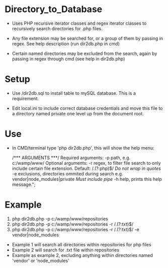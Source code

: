 # Directory_to_Database
- Uses PHP recursive iterator classes and regex iterator classes to recursively search directories for .php files.

- Any file extension may be searched for, or a group of them by passing in regex. See help description (run dir2db.php in cmd)

- Certain named directories may be excluded from the search, again by passing in regex through cmd (see help in dir2db.php)
# Setup
- Use /dir2db.sql to install table to mySQL database.  This is a requirement.

- Edit local.ini to include correct database credentials and move this file to a directory named private  one level up from the document root.

# Use
- In CMD/terminal type 'php dir2db.php', this will show the help menu:

    /*** ARGUMENTS ***/
        Required arguments:
            -p path, e.g. c:/wamp/www/
        Optional arguments: 
            -r regex, to filter file search to only include certain file extension. Default: /\.(?:php)$/ *Do not wrap in quotes* 
            -e exclusions, directories ommited during search e.g. vendor|node_modules|private *Must include pipe*
            -h help, prints this help message.";

# Example
1. php dir2db.php -p c:/wamp/www/repositories
2. php dir2db.php -p c:/wamp/www/repositories -r /\.(?:txt)$/
3. php dir2db.php -p c:/wamp/www/repositories -r /\.(?:txt)$/ -e vendor|node_modules

- Example 1 will search all directories within repositories for php files
- Example 2 will search for .txt file within repositories
- Example as example 2, excluding anything within directories named 'vendor' or 'node_modules'


